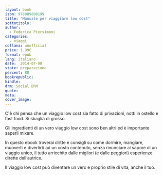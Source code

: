 ```yaml
---
layout: book
isbn: 978889800199
title: "Manuale per viaggiare low cost"
sottotitolo:
author:
  - Federica Piersimoni
categories:
  - viaggi
collana: unofficial
price: 1.99€
format: epub
lang: italiano
date:  2014-07-08
state: preparazione
percent: 80
bookrepublic: 
kindle: 
drm: Social DRM
quote:
meta:
cover_image:
---
```

C'è chi pensa che un viaggio low cost sia fatto di privazioni, notti in ostello e fast food. Si sbaglia di grosso.

Gli ingredienti di un vero viaggio low cost sono ben altri ed è importante saperli mixare.

In questo ebook troverai dritte e consigli su come dormire, mangiare, muoverti e divertirti ad un costo contenuto, senza rinunciare al sapore di un viaggio unico, il tutto arricchito dalle migliori (e dalle peggiori) esperienze dirette dell’autrice.

Il viaggio low cost può diventare un vero e proprio stile di vita, anche il tuo.
